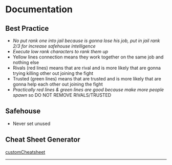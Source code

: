 # Documentation

## Best Practice

- _No put rank one into jail because is gonna lose his job, put in jail rank 2/3 for increase safehouse intelligence_
- _Execute low rank characters to rank them up_
- Yellow lines connection means they work together on the same job and nothing else
- Rivals (red lines) means that are rival and is more likely that are gonna trying killing other out joining the fight
- Trusted (green lines) means that are trusted and is more likely that are gonna help each other out joining the fight
- _Practically red lines & green lines are good because make more people spawn_ so DO NOT REMOVE RIVALS/TRUSTED

## Safehouse

- Never set unused

## Cheat Sheet Generator

[customCheatsheet](https://pathofexile.elrincondelexiliado.com/syndicate/?customCheatsheet=%5B1%2C2%2C1%2C2%2C3%2C3%2C1%2C1%2C2%2C2%2C2%2C2%2C2%2C2%2C1%2C2%2C2%2C0%2C0%2C2%2C2%2C3%2C2%2C3%2C3%2C1%2C2%2C2%2C3%2C2%2C1%2C2%2C3%2C3%2C3%2C2%2C0%2C2%2C2%2C3%2C2%2C3%2C3%2C1%2C2%2C2%2C3%2C2%2C2%2C2%2C2%2C3%2C3%2C3%2C0%2C1%2C2%2C3%2C3%2C3%2C3%2C2%2C2%2C2%2C1%2C2%2C2%2C2%2C2%2C1%2C2%2C1%2C0%2C1%2C1%2C1%2C1%2C3%2C1%2C1%2C1%2C1%2C1%2C1%2C1%2C1%2C1%2C1%2C1%2C1%5D)

---
